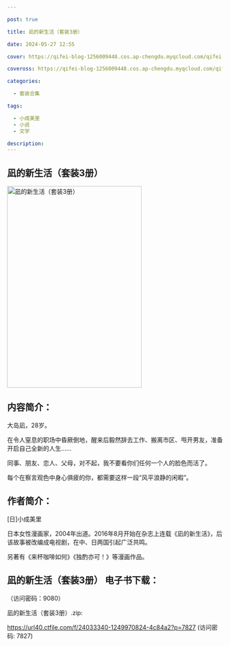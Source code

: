 ```yaml
---

post: true

title: 凪的新生活（套装3册）

date: 2024-05-27 12:55

cover: https://qifei-blog-1256009448.cos.ap-chengdu.myqcloud.com/qifei-blog/65fff54e9f345e8d031e73f4.jpg

coveross: https://qifei-blog-1256009448.cos.ap-chengdu.myqcloud.com/qifei-blog/65fff54e9f345e8d031e73f4.jpg

categories:

  - 套装合集

tags:

  - 小成美里
  - 小说
  - 文学

description:
---
```


## 凪的新生活（套装3册）
<img alt="凪的新生活（套装3册） " class="aligncenter loading" data-was-processed="true" decoding="async" fetchpriority="high" height="471" src="https://qifei-blog-1256009448.cos.ap-chengdu.myqcloud.com/qifei-blog/65fff54e9f345e8d031e73f4.jpg " style="cursor: zoom-in;" width="314"/>

## 内容简介：

大岛凪，28岁。<br/>

在令人窒息的职场中昏厥倒地，醒来后毅然辞去工作、搬离市区、甩开男友，准备开启自己全新的人生……<br/>

同事、朋友、恋人、父母，对不起，我不要看你们任何一个人的脸色而活了。<br/>

每个在察言观色中身心俱疲的你，都需要这样一段“风平浪静的闲暇”。

## 作者简介：

[日]小成美里<br/>

日本女性漫画家，2004年出道。2016年8月开始在杂志上连载《凪的新生活》，后该故事被改编成电视剧，在中、日两国引起广泛共鸣。<br/>

另著有《来杯咖啡如何》《独酌亦可！》等漫画作品。

## 凪的新生活（套装3册） 电子书下载：

 （访问密码：9080）

凪的新生活（套装3册）.zip: 

https://url40.ctfile.com/f/24033340-1249970824-4c84a2?p=7827 (访问密码: 7827)
